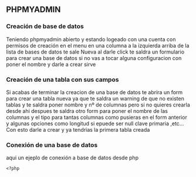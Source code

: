 ## PHPMYADMIN
### Creación de base de datos
Teniendo phpmyadmin abierto y estando logeado con una cuenta con permisos de creación en el menu en una columna a la izquierda arriba de la lista de bases de datos te sale Nueva al darle click te saldra un formulario para crear una base de datos si no vas a tocar alguna configuracion con poner el nombre y darle a crear sirve

### Creación de una tabla con sus campos
Si acabas de terminar la creacion de una base de datos te abrira un form para crear una tabla nueva ya que te saldra un warning de que no existen tablas y te saldra poner nombre y nº de columnas pero si no quieres crearla desde ahi despues te saldra otro form para poner el nombre de las columnas y el tipo para tantas columnas como pusieras en el form anterior y algunas opciones como longitud si epuede ser null clave primaria ,etc... Con esto darle a crear y ya tendrias la primera tabla creada

### Conexión de una base de datos
aqui un ejeplo de conexión a base de datos desde php
```
<?php


```